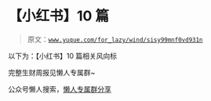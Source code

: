 # 【小红书】10 篇

> 原文：[`www.yuque.com/for_lazy/wind/sisy99mnf0vd931n`](https://www.yuque.com/for_lazy/wind/sisy99mnf0vd931n)

以下为：【小红书】10 篇相关风向标

完整生财周报见懒人专属群~

公众号懒人搜索，[懒人专属群分享](https://lazybook.fun/#/blog/group)
